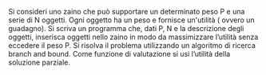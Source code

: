 Si consideri uno zaino che può supportare un determinato peso P e una serie di N
oggetti. Ogni oggetto ha un peso e fornisce un'utilità ( ovvero un guadagno).
Si scriva un programma che, dati P, N e la descrizione degli oggetti, inserisca oggetti
nello zaino in modo da massimizzare l’utilità senza eccedere il peso P. Si risolva il problema utilizzando un algoritmo di ricerca branch and bound.
Come funzione di valutazione si usi l’utilità della soluzione parziale.